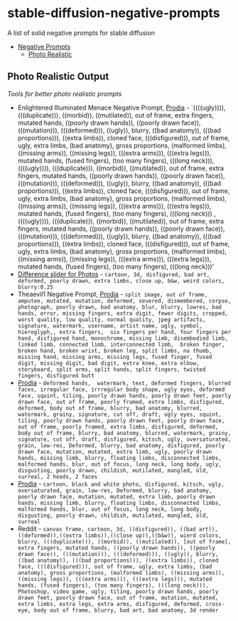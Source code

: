 # stable-diffusion-negative-prompts
A list of solid negative prompts for stable diffusion


- [Negative Prompts](#stable-diffusion-negative-prompts)
    - [Photo Realistic](#photo-realistic-output)

## Photo Realistic Output
*Tools for better photo realistic prompts*


- Enlightened Illuminated Menace Negative Prompt, [Prodia](https://app.prodia.com/#/art-ai)  - `((((ugly)))), (((duplicate))), ((morbid)), ((mutilated)), out of frame, extra fingers, mutated hands, ((poorly drawn hands)), ((poorly drawn face)), (((mutation))), (((deformed))), ((ugly)), blurry, ((bad anatomy)), (((bad proportions))), ((extra limbs)), cloned face, (((disfigured))), out of frame, ugly, extra limbs, (bad anatomy), gross proportions, (malformed limbs), ((missing arms)), ((missing legs)), (((extra arms))), (((extra legs))), mutated hands, (fused fingers), (too many fingers), (((long neck))), ((((ugly)))), (((duplicate))), ((morbid)), ((mutilated)), out of frame, extra fingers, mutated hands, ((poorly drawn hands)), ((poorly drawn face)), (((mutation))), (((deformed))), ((ugly)), blurry, ((bad anatomy)), (((bad proportions))), ((extra limbs)), cloned face, (((disfigured))), out of frame, ugly, extra limbs, (bad anatomy), gross proportions, (malformed limbs), ((missing arms)), ((missing legs)), (((extra arms))), (((extra legs))), mutated hands, (fused fingers), (too many fingers), (((long neck))) , ((((ugly)))), (((duplicate))), ((morbid)), ((mutilated)), out of frame, extra fingers, mutated hands, ((poorly drawn hands)), ((poorly drawn face)), (((mutation))), (((deformed))), ((ugly)), blurry, ((bad anatomy)), (((bad proportions))), ((extra limbs)), cloned face, (((disfigured))), out of frame, ugly, extra limbs, (bad anatomy), gross proportions, (malformed limbs), ((missing arms)), ((missing legs)), (((extra arms))), (((extra legs))), mutated hands, (fused fingers), (too many fingers), (((long neck)))'
- [Difference slider for Photos](https://imgsli.com/MTI4MTI3) - `cartoon, 3d, disfigured, bad art, deformed, poorly drawn, extra limbs, close up, b&w, weird colors, blurry:0.25`
- Theaevil1 Negative Prompt, [Prodia](https://app.prodia.com/#/art-ai)  - `split image, out of frame, amputee, mutated, mutation, deformed, severed, dismembered, corpse, photograph, poorly drawn, bad anatomy, blur, blurry, lowres, bad hands, error, missing fingers, extra digit, fewer digits, cropped, worst quality, low quality, normal quality, jpeg artifacts, signature, watermark, username, artist name, ugly, symbol, hieroglyph,, extra fingers,  six fingers per hand, four fingers per hand, disfigured hand, monochrome, missing limb, disembodied limb, linked limb, connected limb, interconnected limb,  broken finger, broken hand, broken wrist, broken leg, split limbs, no thumb, missing hand, missing arms, missing legs, fused finger, fused digit, missing digit, bad digit, extra knee, extra elbow, storyboard, split arms, split hands, split fingers, twisted fingers, disfigured butt`
- [Prodia](https://app.prodia.com/#/art-ai) - `deformed hands,  watermark, text, deformed fingers, blurred faces, irregular face, irrregular body shape, ugly eyes, deformed face, squint, tiling, poorly drawn hands, poorly drawn feet, poorly drawn face, out of frame, poorly framed, extra limbs, disfigured, deformed, body out of frame, blurry, bad anatomy, blurred, watermark, grainy, signature, cut off, draft, ugly eyes, squint, tiling, poorly drawn hands, poorly drawn feet, poorly drawn face, out of frame, poorly framed, extra limbs, disfigured, deformed, body out of frame, blurry, bad anatomy, blurred, watermark, grainy, signature, cut off, draft, disfigured, kitsch, ugly, oversaturated, grain, low-res, Deformed, blurry, bad anatomy, disfigured, poorly drawn face, mutation, mutated, extra limb, ugly, poorly drawn hands, missing limb, blurry, floating limbs, disconnected limbs, malformed hands, blur, out of focus, long neck, long body, ugly, disgusting, poorly drawn, childish, mutilated, mangled, old, surreal, 2 heads, 2 faces`
- [Prodia](https://app.prodia.com/#/art-ai) - `cartoon, black and white photo, disfigured, kitsch, ugly, oversaturated, grain, low-res, Deformed, blurry, bad anatomy, poorly drawn face, mutation, mutated, extra limb, poorly drawn hands, missing limb, blurry, floating limbs, disconnected limbs, malformed hands, blur, out of focus, long neck, long body, disgusting, poorly drawn, childish, mutilated, mangled, old, surreal`
- Reddit - `canvas frame, cartoon, 3d, ((disfigured)), ((bad art)), ((deformed)),((extra limbs)),((close up)),((b&w)), wierd colors, blurry, (((duplicate))), ((morbid)), ((mutilated)), [out of frame], extra fingers, mutated hands, ((poorly drawn hands)), ((poorly drawn face)), (((mutation))), (((deformed))), ((ugly)), blurry, ((bad anatomy)), (((bad proportions))), ((extra limbs)), cloned face, (((disfigured))), out of frame, ugly, extra limbs, (bad anatomy), gross proportions, (malformed limbs), ((missing arms)), ((missing legs)), (((extra arms))), (((extra legs))), mutated hands, (fused fingers), (too many fingers), (((long neck))), Photoshop, video game, ugly, tiling, poorly drawn hands, poorly drawn feet, poorly drawn face, out of frame, mutation, mutated, extra limbs, extra legs, extra arms, disfigured, deformed, cross-eye, body out of frame, blurry, bad art, bad anatomy, 3d render`


